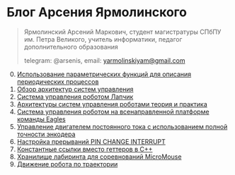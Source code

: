 # Блог Арсения Ярмолинского

> Ярмолинский Арсений Маркович, студент магистратуры СПбПУ им. Петра Великого, учитель информатики, педагог дополнительного образования
>
> telegram: @arsenis, email: yarmolinskiyam@gmail.com

0. [Использование параметрических функций для описания периодических процессов](periodic_leds/periodic_leds_rev2.pdf)
0. [Обзор архитектур систем управления](on_control_system_architectures/REPORT.md)
0. [Система управления роботом Лапчик](PobeditelRTK/REPORT.html)
0. [Архитектуры систем управления роботами теория и практика](on_control_system_architectures/Архитектуры_систем_управления_роботами_теория_и_практика_2.pdf)
0. [Система управления роботом на всенаправленной платформе команды Eagles](eagle_control/eagle_control.pdf)
0. [Управление двигателем постоянного тока с использованием полной точности энкодера](dc_motor_masterclass/MASTERCLASS.md)
0. [Настройка прерываний PIN CHANGE INTERRUPT](pin_change_interrupts/PCINT.md)
0. [Константные ссылки вместо геттеров в C++](robot_firmware/device_out/DEVICE_OUT.md)
0. [Хранилище лабиринта для соревнований MicroMouse](robot_firmware/tauriel-asmr/doc/Maze.md)
0. [Движение робота по траектории](robot_firmware/Trajectories.md)

